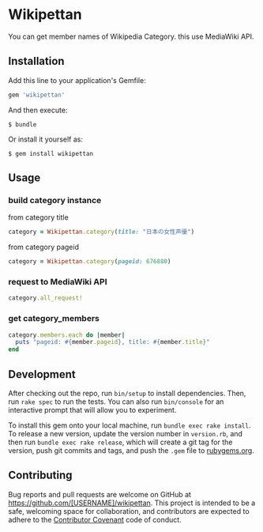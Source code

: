 # Wikipettan

You can get member names of Wikipedia Category.
this use MediaWiki API.

## Installation

Add this line to your application's Gemfile:

```ruby
gem 'wikipettan'
```

And then execute:

    $ bundle

Or install it yourself as:

    $ gem install wikipettan

## Usage

### build category instance

from category title
```ruby
category = Wikipettan.category(title: "日本の女性声優")
```

from category pageid
```ruby
category = Wikipettan.category(pageid: 676880)
```

### request to MediaWiki API

```ruby
category.all_request!
```

### get category_members

```ruby
category.members.each do |member|
  puts "pageid: #{member.pageid}, title: #{member.title}"
end
```

## Development

After checking out the repo, run `bin/setup` to install dependencies. Then, run `rake spec` to run the tests. You can also run `bin/console` for an interactive prompt that will allow you to experiment.

To install this gem onto your local machine, run `bundle exec rake install`. To release a new version, update the version number in `version.rb`, and then run `bundle exec rake release`, which will create a git tag for the version, push git commits and tags, and push the `.gem` file to [rubygems.org](https://rubygems.org).

## Contributing

Bug reports and pull requests are welcome on GitHub at https://github.com/[USERNAME]/wikipettan. This project is intended to be a safe, welcoming space for collaboration, and contributors are expected to adhere to the [Contributor Covenant](http://contributor-covenant.org) code of conduct.

